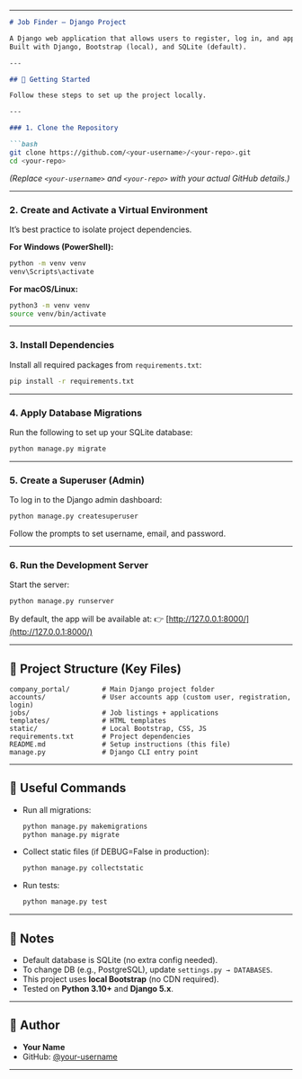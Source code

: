 
---

````markdown
# Job Finder – Django Project

A Django web application that allows users to register, log in, and apply for job postings.  
Built with Django, Bootstrap (local), and SQLite (default).

---

## 🚀 Getting Started

Follow these steps to set up the project locally.

---

### 1. Clone the Repository

```bash
git clone https://github.com/<your-username>/<your-repo>.git
cd <your-repo>
````

*(Replace `<your-username>` and `<your-repo>` with your actual GitHub details.)*

---

### 2. Create and Activate a Virtual Environment

It’s best practice to isolate project dependencies.

**For Windows (PowerShell):**

```bash
python -m venv venv
venv\Scripts\activate
```

**For macOS/Linux:**

```bash
python3 -m venv venv
source venv/bin/activate
```

---

### 3. Install Dependencies

Install all required packages from `requirements.txt`:

```bash
pip install -r requirements.txt
```

---

### 4. Apply Database Migrations

Run the following to set up your SQLite database:

```bash
python manage.py migrate
```

---

### 5. Create a Superuser (Admin)

To log in to the Django admin dashboard:

```bash
python manage.py createsuperuser
```

Follow the prompts to set username, email, and password.

---

### 6. Run the Development Server

Start the server:

```bash
python manage.py runserver
```

By default, the app will be available at:
👉 [http://127.0.0.1:8000/](http://127.0.0.1:8000/)

---

## 📂 Project Structure (Key Files)

```
company_portal/        # Main Django project folder
accounts/              # User accounts app (custom user, registration, login)
jobs/                  # Job listings + applications
templates/             # HTML templates
static/                # Local Bootstrap, CSS, JS
requirements.txt       # Project dependencies
README.md              # Setup instructions (this file)
manage.py              # Django CLI entry point
```

---

## 🔧 Useful Commands

* Run all migrations:

  ```bash
  python manage.py makemigrations
  python manage.py migrate
  ```

* Collect static files (if DEBUG=False in production):

  ```bash
  python manage.py collectstatic
  ```

* Run tests:

  ```bash
  python manage.py test
  ```

---

## 📌 Notes

* Default database is SQLite (no extra config needed).
* To change DB (e.g., PostgreSQL), update `settings.py → DATABASES`.
* This project uses **local Bootstrap** (no CDN required).
* Tested on **Python 3.10+** and **Django 5.x**.

---

## 👤 Author

* **Your Name**
* GitHub: [@your-username](https://github.com/your-username)

---

```
